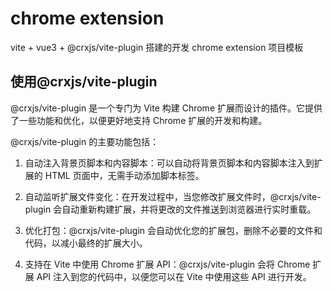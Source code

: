 # chrome extension

vite + vue3 + @crxjs/vite-plugin 搭建的开发 chrome extension 项目模板

## 使用@crxjs/vite-plugin

@crxjs/vite-plugin 是一个专门为 Vite 构建 Chrome 扩展而设计的插件。它提供了一些功能和优化，以便更好地支持 Chrome 扩展的开发和构建。

@crxjs/vite-plugin 的主要功能包括：

1. 自动注入背景页脚本和内容脚本：可以自动将背景页脚本和内容脚本注入到扩展的 HTML 页面中，无需手动添加脚本标签。

2. 自动监听扩展文件变化：在开发过程中，当您修改扩展文件时，@crxjs/vite-plugin 会自动重新构建扩展，并将更改的文件推送到浏览器进行实时重载。

3. 优化打包：@crxjs/vite-plugin 会自动优化您的扩展包，删除不必要的文件和代码，以减小最终的扩展大小。

4. 支持在 Vite 中使用 Chrome 扩展 API：@crxjs/vite-plugin 会将 Chrome 扩展 API 注入到您的代码中，以便您可以在 Vite 中使用这些 API 进行开发。

